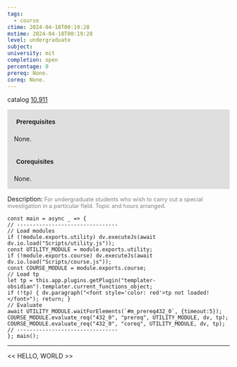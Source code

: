 ```yaml
---
tags:
  - course
ctime: 2024-04-18T00:19:28
mstime: 2024-04-18T00:19:28
level: undergraduate
subject: 
university: mit
completion: open
percentage: 0
prereq: None.
coreq: None.
---
```


catalog [10.911](http://student.mit.edu/catalog/m10b.html#10.911)

<span style="display: block; padding: 15px; background-color: rgb(100, 100, 100, 0.2);"><font id="m_prereq432_0" style="display: block; font-family: Arial, sans-serif; font-weight: bold; padding: 5px">Prerequisites</font><br><span id="prereq432_0">None.</span></span>
<span style="display: block; padding: 15px; background-color: rgb(100, 100, 100, 0.2);"><font id="m_coreq432_0" style="display: block; font-family: Arial, sans-serif; font-weight: bold; padding: 5px">Corequisites</font><br><span id="coreq432_0">None.</span></span>

<font style="">Description:</font>
<font style="color: grey; font-size: 0.8rem;">For undergraduate students who wish to carry out a special investigation in a particular field. Topic and hours arranged.</font>

```dataviewjs
const main = async _ => {
// --------------------------------
// Load modules
if (!module.exports.utility) dv.executeJs(await dv.io.load("Scripts/utility.js"));
const UTILITY_MODULE = module.exports.utility;
if (!module.exports.course) dv.executeJs(await dv.io.load("Scripts/course.js"));
const COURSE_MODULE = module.exports.course;
// Load tp
let tp = this.app.plugins.getPlugin("templater-obsidian").templater.current_functions_object;
if (!tp) { dv.paragraph("<font style='color: red'>tp not loaded!</font>"); return; }
// Evaluate
await UTILITY_MODULE.waitForElements(`#m_prereq432_0`, {timeout:5});
COURSE_MODULE.evaluate_req("432_0", "prereq", UTILITY_MODULE, dv, tp);
COURSE_MODULE.evaluate_req("432_0", "coreq", UTILITY_MODULE, dv, tp);
// --------------------------------
}; main();
```

---

<< HELLO, WORLD >>
